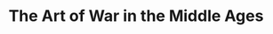 ---
title: "The Art of War in the Middle Ages"
slug: "the-art-of-war-in-the-middle-ages"
subtitle: ""
publisher: "Cornell University Press"
published: "1960"
asin: "0801490626"
authors: 
  - c-w-c-oman
started: "2011-03-27"
start_year: "2011"
finished: "2011-03-27"
---